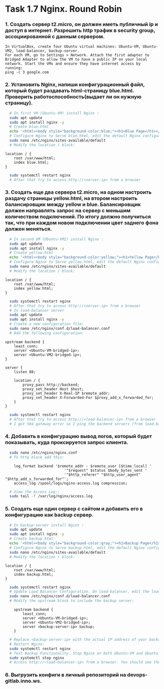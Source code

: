 # Task 1.7 Nginx. Round Robin
### 1. Создать сервер t2.micro, он должен иметь публичный ip и доступ в интернет. Разрешить http трафик в security group, ассоциированной с данным сервером.  
```
In VirtualBox, create four Ubuntu virtual machines: Ubuntu-VM, Ubuntu-VM2, load-balancer, backup-server. 
For each VM, go to Settings > Network. Attach the first adapter to Bridged Adapter to allow the VM to have a public IP on your local network. Start the VMs and ensure they have internet access by running:
ping -c 3 google.com
```
### 2. Установить Nginx, напиши конфигурационный файл, который будет раздавать html-страницу blue.html. Проверить работоспособность(выдает ли он нужную страницу).
```bash
  # In first VM (Ubuntu-VM) install Nginx :
  sudo apt update
  sudo apt install nginx -y
  # Create blue.html
  echo '<html><body style="background-color:blue;"><h1>Blue Page</h1></body></html>' | sudo tee /var/www/html/blue.html
  # Configure Nginx to Serve blue.html, edit the default Nginx configuration:
  sudo nano /etc/nginx/sites-available/default
  # Modify the location / block:
```
```
location / {
    root /var/www/html;
    index blue.html;
}
```
```bash
  sudo systemctl restart nginx
  # After that try to access http://<server-ip> from a browser
```
### 3. Создать еще два сервера t2.micro, на одном настроить раздачу страницы yellow.html, на втором настроить балансировщик между yellow и blue. Балансировщик должен направлять запрос на сервер с меньшим количеством подключений. По итогу должно получиться так, что при каждом новом подключении цвет заднего фона должен меняться.
```bash
  # In second VM (Ubuntu-VM2) install Nginx :
  sudo apt update
  sudo apt install nginx -y
  # Create yellow.html
  echo '<html><body style="background-color:yellow;"><h1>Yellow Page</h1></body></html>' | sudo tee /var/www/html/yellow.html
  # Configure Nginx to Serve yellow.html, edit the default Nginx configuration:
  sudo nano /etc/nginx/sites-available/default
  # Modify the location / block:
```
```
location / {
    root /var/www/html;
    index yellow.html;
}
```
```bash
  sudo systemctl restart nginx
  # After that try to access http://<server-ip> from a browser
  # In load-balancer server
  sudo apt update
  sudo apt install nginx -y
  # Create a new configuration file:
  sudo nano /etc/nginx/conf.d/load-balancer.conf
  # Add the following configuration:
```
```
upstream backend {
    least_conn;
    server <Ubuntu-VM-bridged-ip>;
    server <Ubuntu-VM2-bridged-ip>;
}

server {
    listen 80;

    location / {
        proxy_pass http://backend;
        proxy_set_header Host $host;
        proxy_set_header X-Real-IP $remote_addr;
        proxy_set_header X-Forwarded-For $proxy_add_x_forwarded_for;
    }
}
```
```bash
  sudo systemctl restart nginx
  # After that try to access http://<load-balancer-ip> from a browser
  # I got 504 gateway error so I ping the backend servers (from load-balancer server), than check that no firewall rules are blocking traffic between the load balancer and backend servers, so in backend servers: sudo ufw status, Allow HTTP Traffic: sudo ufw allow http and than it worked
```
### 4. Добавить в конфигурацию вывод логов, который будет показывать, куда проксируется запрос клиента. 
```bash
  sudo nano /etc/nginx/nginx.conf
  # To http block add this:
```
```
    log_format backend '$remote_addr - $remote_user [$time_local] '
                           '"$request" $status $body_bytes_sent '
                           '"$http_referer" "$http_user_agent" "$http_add_x_forwarded_for"';
    access_log /spool/logs/nginx-access.log compression;

```
```bash
  # View the Access Log::
  sudo tail -f /var/log/nginx/access.log
```
### 5. Создать еще один сервер с сайтом и добавить его в конфигурацию как backup сервер.
```bash
  # In backup-server install Nginx :
  sudo apt update
  sudo apt install nginx -y
  # Create backup.html:
  echo '<html><body style="background-color:gray;"><h1>Backup Page</h1></body></html>' | sudo tee /var/www/html/backup.html
  # Configure Nginx to Serve backup.html, edit the default Nginx configuration:
  sudo nano /etc/nginx/sites-available/default
  # Modify the location / block:
```
```
location / {
    root /var/www/html;
    index backup.html;
}
```
```bash
  sudo systemctl restart nginx
  # Update Load Balancer Configuration. On load-balancer, edit the load-balancer.conf file:
  sudo nano /etc/nginx/conf.d/load-balancer.conf
  # Modify the upstream block to include the backup server:
```
```
    upstream backend {
        least_conn;
        server <Ubuntu-VM-bridged-ip>;
        server <Ubuntu-VM2-bridged-ip>;
        server <backup-server-ip> backup;
    }
```
```bash
  # Replace <backup-server-ip> with the actual IP address of your backup-server. Save and exit the editor.
  # Restart Nginx:
  sudo systemctl restart nginx
  # Test Backup Functionality. Stop Nginx on both Ubuntu-VM and Ubuntu-VM2:
  sudo systemctl stop nginx
  # Access http://<load-balancer-ip> from a browser. You should see the backup page served by backup-server.
```

### 6. Выгрузить конфиги в личный репозиторий на devops-gitlab.inno.ws.